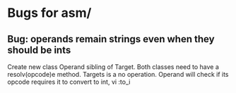# Bugs for asm/

## Bug: operands remain strings even when they should be ints

Create new class Operand sibling of Target. Both
classes need to have a resolv(opcode)e method. Targets is a no operation.
Operand will check if its opcode requires it to convert to int, vi :to_i

